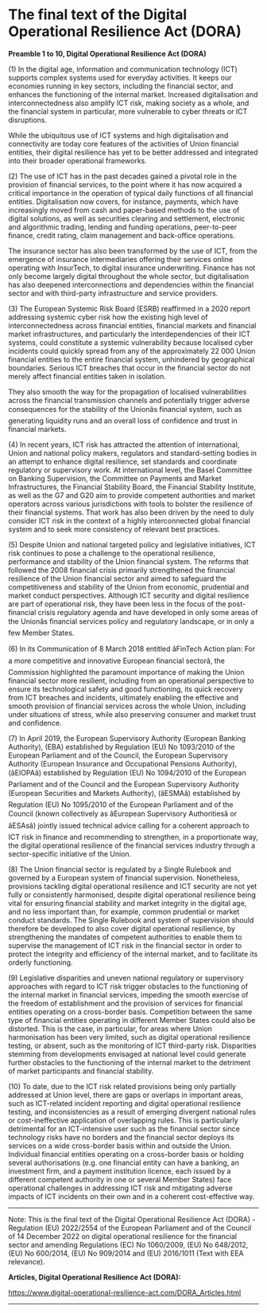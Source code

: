 



# The final text of the Digital Operational Resilience Act (DORA)


  

**Preamble 1 to 10, Digital Operational Resilience Act (DORA)**


  

(1) In the digital age, information and communication technology (ICT) supports complex systems used for everyday activities. It keeps our economies running in key sectors, including the financial sector, and enhances the functioning of the internal market. Increased digitalisation and interconnectedness also amplify ICT risk, making society as a whole, and the financial system in particular, more vulnerable to cyber threats or ICT disruptions. 


While the ubiquitous use of ICT systems and high digitalisation and connectivity are today core features of the activities of Union financial entities, their digital resilience has yet to be better addressed and integrated into their broader operational frameworks.


  

(2) The use of ICT has in the past decades gained a pivotal role in the provision of financial services, to the point where it has now acquired a critical importance in the operation of typical daily functions of all financial entities. Digitalisation now covers, for instance, payments, which have increasingly moved from cash and paper-based methods to the use of digital solutions, as well as securities clearing and settlement, electronic and algorithmic trading, lending and funding operations, peer-to-peer finance, credit rating, claim management and back-office operations. 


The insurance sector has also been transformed by the use of ICT, from the emergence of insurance intermediaries offering their services online operating with InsurTech, to digital insurance underwriting. Finance has not only become largely digital throughout the whole sector, but digitalisation has also deepened interconnections and dependencies within the financial sector and with third-party infrastructure and service providers.


  

(3) The European Systemic Risk Board (ESRB) reaffirmed in a 2020 report addressing systemic cyber risk how the existing high level of interconnectedness across financial entities, financial markets and financial market infrastructures, and particularly the interdependencies of their ICT systems, could constitute a systemic vulnerability because localised cyber incidents could quickly spread from any of the approximately 22 000 Union financial entities to the entire financial system, unhindered by geographical boundaries. Serious ICT breaches that occur in the financial sector do not merely affect financial entities taken in isolation. 


They also smooth the way for the propagation of localised vulnerabilities across the financial transmission channels and potentially trigger adverse consequences for the stability of the Unionâs financial system, such as generating liquidity runs and an overall loss of confidence and trust in financial markets.


  

(4) In recent years, ICT risk has attracted the attention of international, Union and national policy makers, regulators and standard-setting bodies in an attempt to enhance digital resilience, set standards and coordinate regulatory or supervisory work. At international level, the Basel Committee on Banking Supervision, the Committee on Payments and Market Infrastructures, the Financial Stability Board, the Financial Stability Institute, as well as the G7 and G20 aim to provide competent authorities and market operators across various jurisdictions with tools to bolster the resilience of their financial systems. That work has also been driven by the need to duly consider ICT risk in the context of a highly interconnected global financial system and to seek more consistency of relevant best practices.


  

(5) Despite Union and national targeted policy and legislative initiatives, ICT risk continues to pose a challenge to the operational resilience, performance and stability of the Union financial system. The reforms that followed the 2008 financial crisis primarily strengthened the financial resilience of the Union financial sector and aimed to safeguard the competitiveness and stability of the Union from economic, prudential and market conduct perspectives. Although ICT security and digital resilience are part of operational risk, they have been less in the focus of the post-financial crisis regulatory agenda and have developed in only some areas of the Unionâs financial services policy and regulatory landscape, or in only a few Member States.


  

(6) In its Communication of 8 March 2018 entitled âFinTech Action plan: For a more competitive and innovative European financial sectorâ, the Commission highlighted the paramount importance of making the Union financial sector more resilient, including from an operational perspective to ensure its technological safety and good functioning, its quick recovery from ICT breaches and incidents, ultimately enabling the effective and smooth provision of financial services across the whole Union, including under situations of stress, while also preserving consumer and market trust and confidence.


  

(7) In April 2019, the European Supervisory Authority (European Banking Authority), (EBA) established by Regulation (EU) No 1093/2010 of the European Parliament and of the Council, the European Supervisory Authority (European Insurance and Occupational Pensions Authority), (âEIOPAâ) established by Regulation (EU) No 1094/2010 of the European Parliament and of the Council and the European Supervisory Authority (European Securities and Markets Authority), (âESMAâ) established by Regulation (EU) No 1095/2010 of the European Parliament and of the Council (known collectively as âEuropean Supervisory Authoritiesâ or âESAsâ) jointly issued technical advice calling for a coherent approach to ICT risk in finance and recommending to strengthen, in a proportionate way, the digital operational resilience of the financial services industry through a sector-specific initiative of the Union.


  

(8) The Union financial sector is regulated by a Single Rulebook and governed by a European system of financial supervision. Nonetheless, provisions tackling digital operational resilience and ICT security are not yet fully or consistently harmonised, despite digital operational resilience being vital for ensuring financial stability and market integrity in the digital age, and no less important than, for example, common prudential or market conduct standards. The Single Rulebook and system of supervision should therefore be developed to also cover digital operational resilience, by strengthening the mandates of competent authorities to enable them to supervise the management of ICT risk in the financial sector in order to protect the integrity and efficiency of the internal market, and to facilitate its orderly functioning.


  

(9) Legislative disparities and uneven national regulatory or supervisory approaches with regard to ICT risk trigger obstacles to the functioning of the internal market in financial services, impeding the smooth exercise of the freedom of establishment and the provision of services for financial entities operating on a cross-border basis. Competition between the same type of financial entities operating in different Member States could also be distorted. This is the case, in particular, for areas where Union harmonisation has been very limited, such as digital operational resilience testing, or absent, such as the monitoring of ICT third-party risk. Disparities stemming from developments envisaged at national level could generate further obstacles to the functioning of the internal market to the detriment of market participants and financial stability.


  

(10) To date, due to the ICT risk related provisions being only partially addressed at Union level, there are gaps or overlaps in important areas, such as ICT-related incident reporting and digital operational resilience testing, and inconsistencies as a result of emerging divergent national rules or cost-ineffective application of overlapping rules. This is particularly detrimental for an ICT-intensive user such as the financial sector since technology risks have no borders and the financial sector deploys its services on a wide cross-border basis within and outside the Union. Individual financial entities operating on a cross-border basis or holding several authorisations (e.g. one financial entity can have a banking, an investment firm, and a payment institution licence, each issued by a different competent authority in one or several Member States) face operational challenges in addressing ICT risk and mitigating adverse impacts of ICT incidents on their own and in a coherent cost-effective way. 


  



---


 Note: This is the final text of the Digital Operational Resilience Act (DORA) - Regulation (EU) 2022/2554 of the European Parliament and of the Council of 14 December 2022 on digital operational resilience for the financial sector and amending Regulations (EC) No 1060/2009, (EU) No 648/2012, (EU) No 600/2014, (EU) No 909/2014 and (EU) 2016/1011 (Text with EEA relevance).


  

 **Articles, Digital Operational Resilience Act (DORA):** 


<https://www.digital-operational-resilience-act.com/DORA_Articles.html>




---





